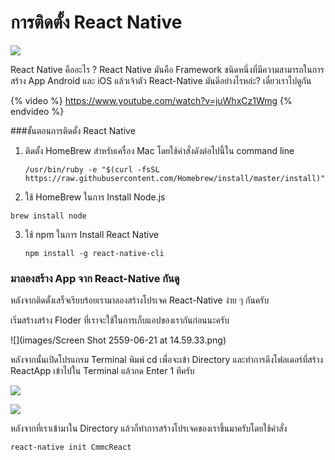 # การติดตั้ง React Native


![](images/React-native.png)

React Native คืออะไร ? 
React Native มันคือ Framework ชนิดหนึ่งที่มีความสามารถในการสร้าง App Android และ iOS แล้วเจ้าตัว React-Native มันดีอย่างไรหล่ะ? เดี๋ยวเราไปดูกัน


{% video %} https://www.youtube.com/watch?v=juWhxCz1Wmg {% endvideo %}


 ###ขั้นตอนการติดตั้ง React Native


 1. ติดตั้ง HomeBrew สำหรับเครื่อง Mac โดยใช้คำสั่งดังต่อไปนี้ใน command line
 
      ```/usr/bin/ruby -e "$(curl -fsSL https://raw.githubusercontent.com/Homebrew/install/master/install)"```
  
 2. ใช้ HomeBrew ในการ Install Node.js 
 
  ```brew install node```
  
 3. ใช้ npm ในการ Install React Native

    ```npm install -g react-native-cli```
  
 
###  มาลองสร้าง App จาก React-Native กันดู

  หลังจากติดตั้งเสร็จเรียบร้อยเรามาลองสร้างโปรเจค React-Native ง่าย ๆ กันครับ

เริ่มสร้างสร้าง Floder ที่เราจะใช้ในการเก็บแอปของเรากันก่อนนะครับ

![](images/Screen Shot 2559-06-21 at 14.59.33.png)

หลังจากนั้นเปิดโปรแกรม Terminal พิมพ์ cd เพื่อจะเข้า Directory และทำการดึงโฟลเดอร์ที่สร้าง ReactApp เข้าไปใน Terminal แล้วกด Enter 1 ทีครับ

 ![](images/react02.png)
 
 ![](images/React03.png)
 
หลังจากที่เราเข้ามาใน Directory แล้วก็ทำการสร้างโปรเจคของเราขึ้นมาครับโดยใช้คำสั่ง

```react-native init CmmcReact```


